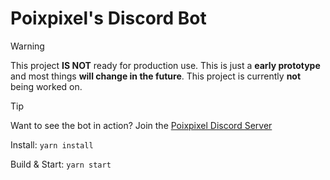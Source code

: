 # Poixpixel's Discord Bot

> [!WARNING]
> This project **IS NOT** ready for production use. This is just a **early prototype** and most things **will change in the future**. This project is currently **not** being worked on.

> [!TIP]
> Want to see the bot in action? Join the [Poixpixel Discord Server](https://discord.gg/KRTGjxx7gY)

Install: ``yarn install``

Build & Start: ``yarn start``
